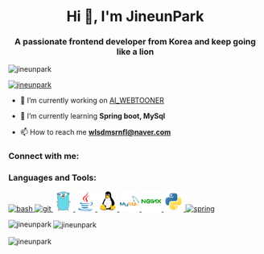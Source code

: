 <h1 align="center">Hi 👋, I'm JineunPark</h1>
<h3 align="center">A passionate frontend developer from Korea and keep going like a lion</h3>

<p align="left"> <img src="https://komarev.com/ghpvc/?username=jineunpark&label=Profile%20views&color=0e75b6&style=flat" alt="jineunpark" /> </p>

<p align="left"> <a href="https://github.com/ryo-ma/github-profile-trophy"><img src="https://github-profile-trophy.vercel.app/?username=jineunpark" alt="jineunpark" /></a> </p>

- 🔭 I’m currently working on [AI_WEBTOONER](https://github.com/new-Capstone/WEBTOONER_Backend)

- 🌱 I’m currently learning **Spring boot, MySql**

- 📫 How to reach me **wlsdmsrnfl@naver.com**

<h3 align="left">Connect with me:</h3>
<p align="left">
</p>

<h3 align="left">Languages and Tools:</h3>
<p align="left"> <a href="https://www.gnu.org/software/bash/" target="_blank" rel="noreferrer"> <img src="https://www.vectorlogo.zone/logos/gnu_bash/gnu_bash-icon.svg" alt="bash" width="40" height="40"/> </a> <a href="https://git-scm.com/" target="_blank" rel="noreferrer"> <img src="https://www.vectorlogo.zone/logos/git-scm/git-scm-icon.svg" alt="git" width="40" height="40"/> </a> <a href="https://golang.org" target="_blank" rel="noreferrer"> <img src="https://raw.githubusercontent.com/devicons/devicon/master/icons/go/go-original.svg" alt="go" width="40" height="40"/> </a> <a href="https://www.java.com" target="_blank" rel="noreferrer"> <img src="https://raw.githubusercontent.com/devicons/devicon/master/icons/java/java-original.svg" alt="java" width="40" height="40"/> </a> <a href="https://www.linux.org/" target="_blank" rel="noreferrer"> <img src="https://raw.githubusercontent.com/devicons/devicon/master/icons/linux/linux-original.svg" alt="linux" width="40" height="40"/> </a> <a href="https://www.mysql.com/" target="_blank" rel="noreferrer"> <img src="https://raw.githubusercontent.com/devicons/devicon/master/icons/mysql/mysql-original-wordmark.svg" alt="mysql" width="40" height="40"/> </a> <a href="https://www.nginx.com" target="_blank" rel="noreferrer"> <img src="https://raw.githubusercontent.com/devicons/devicon/master/icons/nginx/nginx-original.svg" alt="nginx" width="40" height="40"/> </a> <a href="https://www.python.org" target="_blank" rel="noreferrer"> <img src="https://raw.githubusercontent.com/devicons/devicon/master/icons/python/python-original.svg" alt="python" width="40" height="40"/> </a> <a href="https://spring.io/" target="_blank" rel="noreferrer"> <img src="https://www.vectorlogo.zone/logos/springio/springio-icon.svg" alt="spring" width="40" height="40"/> </a> </p>

<p><img align="left" src="https://github-readme-stats.vercel.app/api/top-langs?username=jineunpark&show_icons=true&locale=en&layout=compact" alt="jineunpark" /></p>

<p>&nbsp;<img align="center" src="https://github-readme-stats.vercel.app/api?username=jineunpark&show_icons=true&locale=en" alt="jineunpark" /></p>

<p><img align="center" src="https://github-readme-streak-stats.herokuapp.com/?user=jineunpark&" alt="jineunpark" /></p>

